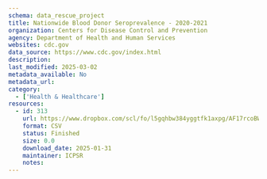 ```yaml
---
schema: data_rescue_project 
title: Nationwide Blood Donor Seroprevalence - 2020-2021
organization: Centers for Disease Control and Prevention
agency: Department of Health and Human Services
websites: cdc.gov
data_source: https://www.cdc.gov/index.html
description: 
last_modified: 2025-03-02
metadata_available: No
metadata_url: 
category:
  - ['Health & Healthcare'] 
resources:
  - id: 313
    url: https://www.dropbox.com/scl/fo/l5gqhbw384yggtfk1axpg/AF17rcoBWPKfpGwSGyBsh80?rlkey=2664uxco1hz75jllnx9qi693d&dl=0
    format: CSV
    status: Finished
    size: 0.0
    download_date: 2025-01-31
    maintainer: ICPSR
    notes: 
---
```

